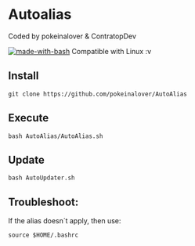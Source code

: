 # Autoalias

Coded by pokeinalover & ContratopDev



[![made-with-bash](https://img.shields.io/badge/Made%20with-Bash-1f425f.svg)](https://www.gnu.org/software/bash/) Compatible with Linux :v

## Install

    git clone https://github.com/pokeinalover/AutoAlias 

## Execute

    bash AutoAlias/AutoAlias.sh

## Update

    bash AutoUpdater.sh

## Troubleshoot:

If the alias doesn´t apply, then use:

    source $HOME/.bashrc    